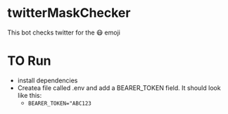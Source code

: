# twitterMaskChecker
This bot checks twitter for the 😷 emoji

# TO Run

- install dependencies
- Createa file called .env and add a BEARER_TOKEN field. It should look like this:
    - `BEARER_TOKEN="ABC123`